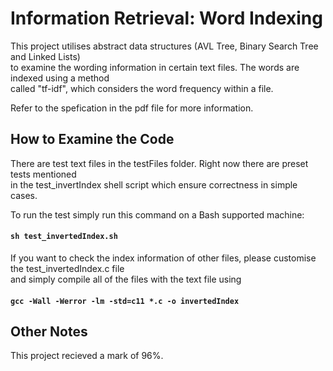 # Information Retrieval: Word Indexing
This project utilises abstract data structures (AVL Tree, Binary Search Tree and Linked Lists) <br />
to examine the wording information in certain text files. The words are indexed using a method <br />
called "tf-idf", which considers the word frequency within a file. <br />

Refer to the spefication in the pdf file for more information.

## How to Examine the Code
There are test text files in the testFiles folder. Right now there are preset tests mentioned <br />
in the test_invertIndex shell script which ensure correctness in simple cases. <br />

To run the test simply run this command on a Bash supported machine: <br />
#### `sh test_invertedIndex.sh`

If you want to check the index information of other files, please customise the test_invertedIndex.c file <br />
and simply compile all of the files with the text file using <br />
#### `gcc -Wall -Werror -lm -std=c11 *.c -o invertedIndex`

## Other Notes
This project recieved a mark of 96%.<br />
